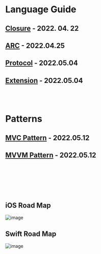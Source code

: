# Language Guide

 ## [Closure](https://github.com/Raccoon97/Swift/blob/main/Closure.md) - 2022. 04. 22
 ## [ARC](https://github.com/Raccoon97/Swift/blob/main/ARC.md) - 2022.04.25
 ## [Protocol](https://github.com/Raccoon97/Swift/blob/main/Protocol.md) - 2022.05.04
 ## [Extension](https://github.com/Raccoon97/Swift/blob/main/Extension.md) - 2022.05.04

<br><br>

# Patterns
 ## [MVC Pattern](https://github.com/Raccoon97/Swift/blob/main/MVC%20Pattern.md) - 2022.05.12
 ## [MVVM Pattern](https://github.com/Raccoon97/Swift/blob/main/MVVM%20Pattern.md) - 2022.05.12

<br><br><br><br><br>

## iOS Road Map
![image](https://raw.githubusercontent.com/godrm/mobile-developer-roadmap/master/Images/iOS_roadmap_v1.0.png)

## Swift Road Map
![image](https://raw.githubusercontent.com/godrm/mobile-developer-roadmap/master/Images/Swift_programming_roadmap_v0.9.png)
